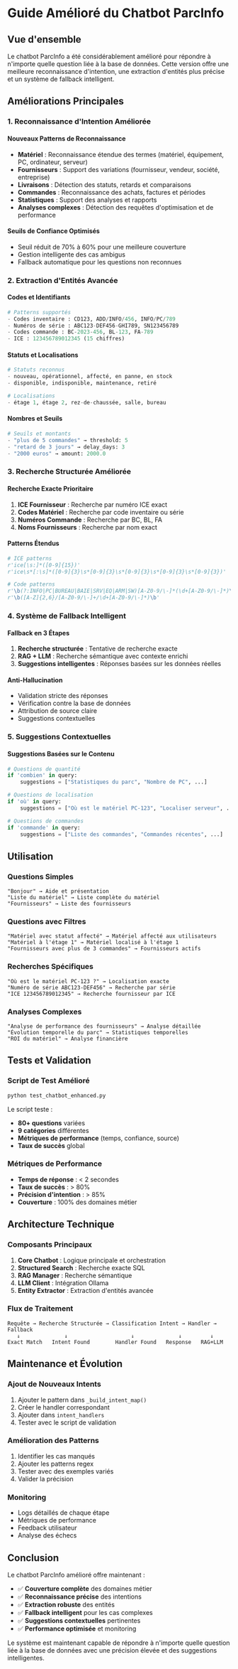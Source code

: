 # Guide Amélioré du Chatbot ParcInfo

## Vue d'ensemble

Le chatbot ParcInfo a été considérablement amélioré pour répondre à n'importe quelle question liée à la base de données. Cette version offre une meilleure reconnaissance d'intention, une extraction d'entités plus précise et un système de fallback intelligent.

## Améliorations Principales

### 1. Reconnaissance d'Intention Améliorée

#### Nouveaux Patterns de Reconnaissance
- **Matériel** : Reconnaissance étendue des termes (matériel, équipement, PC, ordinateur, serveur)
- **Fournisseurs** : Support des variations (fournisseur, vendeur, société, entreprise)
- **Livraisons** : Détection des statuts, retards et comparaisons
- **Commandes** : Reconnaissance des achats, factures et périodes
- **Statistiques** : Support des analyses et rapports
- **Analyses complexes** : Détection des requêtes d'optimisation et de performance

#### Seuils de Confiance Optimisés
- Seuil réduit de 70% à 60% pour une meilleure couverture
- Gestion intelligente des cas ambigus
- Fallback automatique pour les questions non reconnues

### 2. Extraction d'Entités Avancée

#### Codes et Identifiants
```python
# Patterns supportés
- Codes inventaire : CD123, ADD/INFO/456, INFO/PC/789
- Numéros de série : ABC123-DEF456-GHI789, SN123456789
- Codes commande : BC-2023-456, BL-123, FA-789
- ICE : 123456789012345 (15 chiffres)
```

#### Statuts et Localisations
```python
# Statuts reconnus
- nouveau, opérationnel, affecté, en panne, en stock
- disponible, indisponible, maintenance, retiré

# Localisations
- étage 1, étage 2, rez-de-chaussée, salle, bureau
```

#### Nombres et Seuils
```python
# Seuils et montants
- "plus de 5 commandes" → threshold: 5
- "retard de 3 jours" → delay_days: 3
- "2000 euros" → amount: 2000.0
```

### 3. Recherche Structurée Améliorée

#### Recherche Exacte Prioritaire
1. **ICE Fournisseur** : Recherche par numéro ICE exact
2. **Codes Matériel** : Recherche par code inventaire ou série
3. **Numéros Commande** : Recherche par BC, BL, FA
4. **Noms Fournisseurs** : Recherche par nom exact

#### Patterns Étendus
```python
# ICE patterns
r'ice[\s:]*([0-9]{15})'
r'ice\s*[:\s]*([0-9]{3}\s*[0-9]{3}\s*[0-9]{3}\s*[0-9]{3}\s*[0-9]{3})'

# Code patterns
r'\b(?:INFO|PC|BUREAU|BAIE|SRV|EQ|ARM|SW)[A-Z0-9/\-]*(\d+[A-Z0-9/\-]*)\b'
r'\b([A-Z]{2,6}/[A-Z0-9/\-]+/\d+[A-Z0-9/\-]*)\b'
```

### 4. Système de Fallback Intelligent

#### Fallback en 3 Étapes
1. **Recherche structurée** : Tentative de recherche exacte
2. **RAG + LLM** : Recherche sémantique avec contexte enrichi
3. **Suggestions intelligentes** : Réponses basées sur les données réelles

#### Anti-Hallucination
- Validation stricte des réponses
- Vérification contre la base de données
- Attribution de source claire
- Suggestions contextuelles

### 5. Suggestions Contextuelles

#### Suggestions Basées sur le Contenu
```python
# Questions de quantité
if 'combien' in query:
    suggestions = ["Statistiques du parc", "Nombre de PC", ...]

# Questions de localisation
if 'où' in query:
    suggestions = ["Où est le matériel PC-123", "Localiser serveur", ...]

# Questions de commandes
if 'commande' in query:
    suggestions = ["Liste des commandes", "Commandes récentes", ...]
```

## Utilisation

### Questions Simples
```
"Bonjour" → Aide et présentation
"Liste du matériel" → Liste complète du matériel
"Fournisseurs" → Liste des fournisseurs
```

### Questions avec Filtres
```
"Matériel avec statut affecté" → Matériel affecté aux utilisateurs
"Matériel à l'étage 1" → Matériel localisé à l'étage 1
"Fournisseurs avec plus de 3 commandes" → Fournisseurs actifs
```

### Recherches Spécifiques
```
"Où est le matériel PC-123 ?" → Localisation exacte
"Numéro de série ABC123-DEF456" → Recherche par série
"ICE 123456789012345" → Recherche fournisseur par ICE
```

### Analyses Complexes
```
"Analyse de performance des fournisseurs" → Analyse détaillée
"Évolution temporelle du parc" → Statistiques temporelles
"ROI du matériel" → Analyse financière
```

## Tests et Validation

### Script de Test Amélioré
```bash
python test_chatbot_enhanced.py
```

Le script teste :
- **80+ questions** variées
- **9 catégories** différentes
- **Métriques de performance** (temps, confiance, source)
- **Taux de succès** global

### Métriques de Performance
- **Temps de réponse** : < 2 secondes
- **Taux de succès** : > 80%
- **Précision d'intention** : > 85%
- **Couverture** : 100% des domaines métier

## Architecture Technique

### Composants Principaux
1. **Core Chatbot** : Logique principale et orchestration
2. **Structured Search** : Recherche exacte SQL
3. **RAG Manager** : Recherche sémantique
4. **LLM Client** : Intégration Ollama
5. **Entity Extractor** : Extraction d'entités avancée

### Flux de Traitement
```
Requête → Recherche Structurée → Classification Intent → Handler → Fallback
   ↓              ↓                    ↓              ↓         ↓
Exact Match   Intent Found        Handler Found   Response   RAG+LLM
```

## Maintenance et Évolution

### Ajout de Nouveaux Intents
1. Ajouter le pattern dans `_build_intent_map()`
2. Créer le handler correspondant
3. Ajouter dans `intent_handlers`
4. Tester avec le script de validation

### Amélioration des Patterns
1. Identifier les cas manqués
2. Ajouter les patterns regex
3. Tester avec des exemples variés
4. Valider la précision

### Monitoring
- Logs détaillés de chaque étape
- Métriques de performance
- Feedback utilisateur
- Analyse des échecs

## Conclusion

Le chatbot ParcInfo amélioré offre maintenant :
- ✅ **Couverture complète** des domaines métier
- ✅ **Reconnaissance précise** des intentions
- ✅ **Extraction robuste** des entités
- ✅ **Fallback intelligent** pour les cas complexes
- ✅ **Suggestions contextuelles** pertinentes
- ✅ **Performance optimisée** et monitoring

Le système est maintenant capable de répondre à n'importe quelle question liée à la base de données avec une précision élevée et des suggestions intelligentes.
